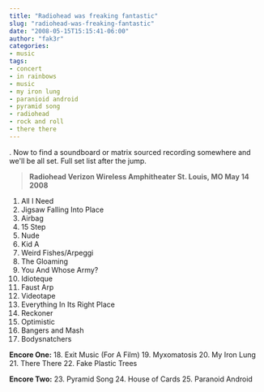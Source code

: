 ```yaml
---
title: "Radiohead was freaking fantastic"
slug: "radiohead-was-freaking-fantastic"
date: "2008-05-15T15:15:41-06:00"
author: "fak3r"
categories:
- music
tags:
- concert
- in rainbows
- music
- my iron lung
- paranioid android
- pyramid song
- radiohead
- rock and roll
- there there
---
```


.  Now to find a soundboard or matrix sourced recording somewhere and we'll be all set.  Full set list after the jump.

<!-- more -->


> **Radiohead
Verizon Wireless Amphitheater
St. Louis, MO
May 14 2008**

01. All I Need
02. Jigsaw Falling Into Place
03. Airbag
04. 15 Step
05. Nude
06. Kid A
07. Weird Fishes/Arpeggi
08. The Gloaming
09. You And Whose Army?
10. Idioteque
11. Faust Arp
12. Videotape
13. Everything In Its Right Place
14. Reckoner
15. Optimistic
16. Bangers and Mash
17. Bodysnatchers

**Encore One:**
18. Exit Music (For A Film)
19. Myxomatosis
20. My Iron Lung
21. There There
22. Fake Plastic Trees

**Encore Two:**
23. Pyramid Song
24. House of Cards
25. Paranoid Android
